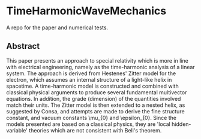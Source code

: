 # TimeHarmonicWaveMechanics
A repo for the paper and numerical tests. 

## Abstract 
This paper presents an approach to special relativity which is more in line with electrical engineering, namely as the time-harmonic analysis of a linear system. The approach is derived from Hestenes' Zitter model for the electron, which assumes an internal structure of a light-like helix in spacetime. A time-harmonic model is constructed and combined with classical physical arguments to produce several fundamental multivector equations. In addition, the grade (dimension) of the quantities involved match their units. The Zitter model is then extended to a nested helix, as suggested by Consa, and attempts are made to derive the fine structure constant, and vacuum constants \mu_{0} and \epsilon_{0}. Since the models presented are based on a classical physics, they are 'local hidden-variable' theories which are not consistent with Bell's theorem. 
